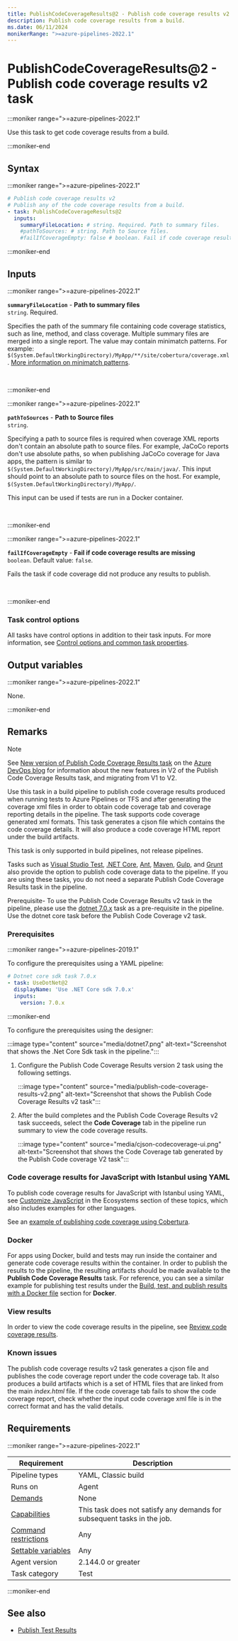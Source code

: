```yaml
---
title: PublishCodeCoverageResults@2 - Publish code coverage results v2 task
description: Publish code coverage results from a build.
ms.date: 06/11/2024
monikerRange: ">=azure-pipelines-2022.1"
---
```


# PublishCodeCoverageResults@2 - Publish code coverage results v2 task

<!-- :::description::: -->
:::moniker range=">=azure-pipelines-2022.1"

<!-- :::editable-content name="description"::: -->
Use this task to get code coverage results from a build.
<!-- :::editable-content-end::: -->

:::moniker-end
<!-- :::description-end::: -->

<!-- :::syntax::: -->
## Syntax

:::moniker range=">=azure-pipelines-2022.1"

```yaml
# Publish code coverage results v2
# Publish any of the code coverage results from a build.
- task: PublishCodeCoverageResults@2
  inputs:
    summaryFileLocation: # string. Required. Path to summary files. 
    #pathToSources: # string. Path to Source files. 
    #failIfCoverageEmpty: false # boolean. Fail if code coverage results are missing. Default: false.
```

:::moniker-end
<!-- :::syntax-end::: -->

<!-- :::inputs::: -->
## Inputs

<!-- :::item name="summaryFileLocation"::: -->
:::moniker range=">=azure-pipelines-2022.1"

**`summaryFileLocation`** - **Path to summary files**<br>
`string`. Required.<br>
<!-- :::editable-content name="helpMarkDown"::: -->
Specifies the path of the summary file containing code coverage statistics, such as line, method, and class coverage. Multiple summary files are merged into a single report. The value may contain minimatch patterns. For example: `$(System.DefaultWorkingDirectory)/MyApp/**/site/cobertura/coverage.xml`. [More information on minimatch patterns](https://aka.ms/minimatchexamples).
<!-- :::editable-content-end::: -->
<br>

:::moniker-end
<!-- :::item-end::: -->
<!-- :::item name="pathToSources"::: -->
:::moniker range=">=azure-pipelines-2022.1"

**`pathToSources`** - **Path to Source files**<br>
`string`.<br>
<!-- :::editable-content name="helpMarkDown"::: -->
Specifying a path to source files is required when coverage XML reports don't contain an absolute path to source files. For example, JaCoCo reports don't use absolute paths, so when publishing JaCoCo coverage for Java apps, the pattern is similar to `$(System.DefaultWorkingDirectory)/MyApp/src/main/java/`. This input should point to an absolute path to source files on the host. For example, `$(System.DefaultWorkingDirectory)/MyApp/`.

This input can be used if tests are run in a Docker container.
<!-- :::editable-content-end::: -->
<br>

:::moniker-end
<!-- :::item-end::: -->
<!-- :::item name="failIfCoverageEmpty"::: -->
:::moniker range=">=azure-pipelines-2022.1"

**`failIfCoverageEmpty`** - **Fail if code coverage results are missing**<br>
`boolean`. Default value: `false`.<br>
<!-- :::editable-content name="helpMarkDown"::: -->
Fails the task if code coverage did not produce any results to publish.
<!-- :::editable-content-end::: -->
<br>

:::moniker-end
<!-- :::item-end::: -->

### Task control options

All tasks have control options in addition to their task inputs. For more information, see [Control options and common task properties](/azure/devops/pipelines/yaml-schema/steps-task#common-task-properties).
<!-- :::inputs-end::: -->

<!-- :::outputVariables::: -->
## Output variables

:::moniker range=">=azure-pipelines-2022.1"

None.

:::moniker-end
<!-- :::outputVariables-end::: -->

<!-- :::remarks::: -->
<!-- :::editable-content name="remarks"::: -->
## Remarks

> [!NOTE]
> See [New version of Publish Code Coverage Results task](https://devblogs.microsoft.com/devops/new-pccr-task/) on the [Azure DevOps blog](https://devblogs.microsoft.com/devops/) for information about the new features in V2 of the Publish Code Coverage Results task, and migrating from V1 to V2.

Use this task in a build pipeline to publish code coverage results produced when running tests to Azure Pipelines or TFS and after generating the coverage xml files in order to obtain code coverage tab and coverage reporting details in the pipeline. The task supports code coverage generated xml formats. This task generates a cjson file which contains the code coverage details. It will also produce a code coverage HTML report under the build artifacts.

This task is only supported in build pipelines, not release pipelines.

Tasks such as [Visual Studio Test](vstest-v2.md), [.NET Core](dotnet-core-cli-v2.md), [Ant](ant-v1.md), [Maven](maven-v2.md), [Gulp](gulp-v1.md), and [Grunt](grunt-v0.md) also provide the option to publish code coverage data to the pipeline. If you are using these tasks, you do not need a separate Publish Code Coverage Results task in the pipeline.

Prerequisite- To use the Publish Code Coverage Results v2 task in the pipeline, please use the [dotnet 7.0.x](/dotnet/core/whats-new/dotnet-7) task as a pre-requisite in the pipeline. Use the dotnet core task before the Publish Code Coverage v2 task. 

### Prerequisites

:::moniker range=">=azure-pipelines-2019.1"

To configure the prerequisites using a YAML pipeline:

```yaml
# Dotnet core sdk task 7.0.x
- task: UseDotNet@2
  displayName: 'Use .NET Core sdk 7.0.x'
  inputs:
    version: 7.0.x
```

:::moniker-end

To configure the prerequisites using the designer:

:::image type="content" source="media/dotnet7.png" alt-text="Screenshot that shows the .Net Core Sdk task in the pipeline.":::

1. Configure the Publish Code Coverage Results version 2 task using the following settings.

   :::image type="content" source="media/publish-code-coverage-results-v2.png" alt-text="Screenshot that shows the Publish Code Coverage Results v2 task":::

1. After the build completes and the Publish Code Coverage Results v2 task succeeds, select the **Code Coverage** tab in the pipeline run summary to view the code coverage results.

   :::image type="content" source="media/cjson-codecoverage-ui.png" alt-text="Screenshot that shows the Code Coverage tab generated by the Publish Code coverage V2 task":::

### Code coverage results for JavaScript with Istanbul using YAML

To publish code coverage results for JavaScript with Istanbul using YAML, see [Customize JavaScript](/azure/devops/pipelines/ecosystems/customize-javascript) in the Ecosystems section of these topics, which also includes examples for other languages.

See an [example of publishing code coverage using Cobertura](/azure/devops/pipelines/ecosystems/customize-javascript#publish-code-coverage-results).

### Docker

For apps using Docker, build and tests may run inside the container and generate code coverage results within the container. In order to publish the results to the pipeline, the resulting artifacts should be made available to the **Publish Code Coverage Results** task. For reference, you can see a similar example for publishing test results under the [Build, test, and publish results with a Docker file](publish-test-results-v2.md#docker) section for **Docker**.

### View results

In order to view the code coverage results in the pipeline, see [Review code coverage results](/azure/devops/pipelines/test/review-code-coverage-results).

### Known issues

The publish code coverage results v2 task generates a cjson file and publishes the code coverage report under the code coverage tab. It also produces a build artifacts which is a set of HTML files that are linked from the main *index.html* file. If the code coverage tab fails to show the code coverage report, check whether the input code coverage xml file is in the correct format and has the valid details.
<!-- :::editable-content-end::: -->
<!-- :::remarks-end::: -->

<!-- :::examples::: -->
<!-- :::editable-content name="examples"::: -->
<!-- :::editable-content-end::: -->
<!-- :::examples-end::: -->

<!-- :::properties::: -->
## Requirements

:::moniker range=">=azure-pipelines-2022.1"

| Requirement | Description |
|-------------|-------------|
| Pipeline types | YAML, Classic build |
| Runs on | Agent |
| [Demands](/azure/devops/pipelines/process/demands) | None |
| [Capabilities](/azure/devops/pipelines/agents/agents#capabilities) | This task does not satisfy any demands for subsequent tasks in the job. |
| [Command restrictions](/azure/devops/pipelines/security/templates#agent-logging-command-restrictions) | Any |
| [Settable variables](/azure/devops/pipelines/security/templates#agent-logging-command-restrictions) | Any |
| Agent version |  2.144.0 or greater |
| Task category | Test |

:::moniker-end
<!-- :::properties-end::: -->

<!-- :::see-also::: -->
<!-- :::editable-content name="seeAlso"::: -->
## See also

* [Publish Test Results](publish-test-results-v2.md)
<!-- :::editable-content-end::: -->
<!-- :::see-also-end::: -->
